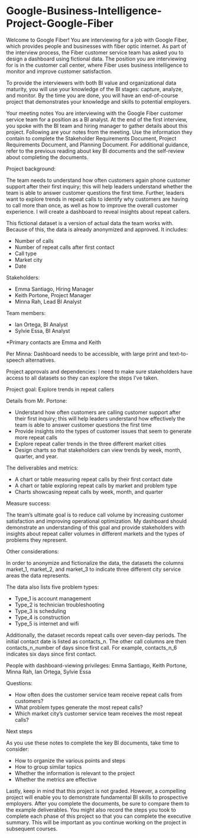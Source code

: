 # Google-Business-Intelligence-Project-Google-Fiber

Welcome to Google Fiber! 
You are interviewing for a job with Google Fiber, which provides people and businesses with fiber optic internet. As part of the interview process, the Fiber customer service team has asked you to design a dashboard using fictional data. The position you are interviewing for is in the customer call center, where Fiber uses business intelligence to monitor and improve customer satisfaction.

To provide the interviewers with both BI value and organizational data maturity, you will use your knowledge of the BI stages: capture, analyze, and monitor. By the time you are done, you will have an end-of-course project that demonstrates your knowledge and skills to potential employers.

Your meeting notes
You are interviewing with the Google Fiber customer service team for a position as a BI analyst. At the end of the first interview, you spoke with the BI team and hiring manager to gather details about this project. Following are your notes from the meeting. Use the information they contain to complete the Stakeholder Requirements Document, Project Requirements Document, and Planning Document. For additional guidance, refer to the previous reading about key BI documents and the self-review about completing the documents.

Project background:

The team needs to understand how often customers again phone customer support after their first inquiry; this will help leaders understand whether the team is able to answer customer questions the first time. Further, leaders want to explore trends in repeat calls to identify why customers are having to call more than once, as well as how to improve the overall customer experience. I will create a dashboard to reveal insights about repeat callers. 

This fictional dataset is a version of actual data the team works with. Because of this, the data is already anonymized and approved. It includes:

- Number of calls
- Number of repeat calls after first contact
- Call type
- Market city
- Date

Stakeholders: 
- Emma Santiago, Hiring Manager
- Keith Portone, Project Manager
- Minna Rah, Lead BI Analyst

Team members: 
- Ian Ortega, BI Analyst
- Sylvie Essa, BI Analyst

*Primary contacts are Emma and Keith

Per Minna: Dashboard needs to be accessible, with large print and text-to-speech alternatives.

Project approvals and dependencies: I need to make sure stakeholders have access to all datasets so they can explore the steps I’ve taken.

Project goal: Explore trends in repeat callers

Details from Mr. Portone:
- Understand how often customers are calling customer support after their first inquiry; this will help leaders understand how effectively the team is able to answer customer questions the first time
- Provide insights into the types of customer issues that seem to generate more repeat calls
- Explore repeat caller trends in the three different market cities
- Design charts so that stakeholders can view trends by week, month, quarter, and year. 

The deliverables and metrics:

- A chart or table measuring repeat calls by their first contact date
- A chart or table exploring repeat calls by market and problem type
- Charts showcasing repeat calls by week, month, and quarter

Measure success:

The team’s ultimate goal is to reduce call volume by increasing customer satisfaction and improving operational optimization. My dashboard should demonstrate an understanding of this goal and provide stakeholders with insights about repeat caller volumes in different markets and the types of problems they represent. 

Other considerations:

In order to anonymize and fictionalize the data, the datasets the columns market_1, market_2, and market_3 to indicate three different city service areas the data represents. 

The data also lists five problem types:
- Type_1 is account management
- Type_2 is technician troubleshooting
- Type_3 is scheduling
- Type_4 is construction
- Type_5 is internet and wifi

Additionally, the dataset records repeat calls over seven-day periods. The initial contact date is listed as contacts_n. The other call columns are then contacts_n_number of days since first call. For example, contacts_n_6 indicates six days since first contact. 

People with dashboard-viewing privileges: Emma Santiago, Keith Portone, Minna Rah, Ian Ortega, Sylvie Essa

Questions:

- How often does the customer service team receive repeat calls from customers?
- What problem types generate the most repeat calls?
- Which market city’s customer service team receives the most repeat calls?

Next steps

As you use these notes to complete the key BI documents, take time to consider:

- How to organize the various points and steps
- How to group similar topics
- Whether the information is relevant to the project
- Whether the metrics are effective

Lastly, keep in mind that this project is not graded. However, a compelling project will enable you to demonstrate fundamental BI skills to prospective employers. After you complete the documents, be sure to compare them to the example deliverables. You might also record the steps you took to complete each phase of this project so that you can complete the executive summary. This will be important as you continue working on the project in subsequent courses. 

